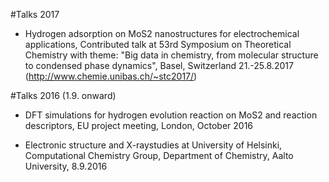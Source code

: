 #Talks 2017

* Hydrogen adsorption on MoS2 nanostructures for electrochemical applications, Contributed talk at 53rd Symposium on Theoretical Chemistry with theme: "Big data in chemistry, from molecular structure to condensed phase dynamics", Basel, Switzerland 21.-25.8.2017 (http://www.chemie.unibas.ch/~stc2017/)

#Talks 2016 (1.9. onward)

* DFT simulations for hydrogen evolution reaction on MoS2 and reaction descriptors, EU project meeting, London, October 2016

* Electronic structure and X-raystudies at University of Helsinki, Computational Chemistry Group, Department of Chemistry, Aalto University, 8.9.2016
